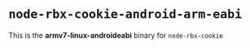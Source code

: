 # `node-rbx-cookie-android-arm-eabi`

This is the **armv7-linux-androideabi** binary for `node-rbx-cookie`
